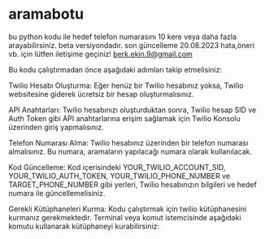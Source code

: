 # aramabotu
bu python kodu ile hedef telefon numarasını 10 kere veya daha fazla arayabilirsiniz. beta versiyondadır. son güncelleme 20.08.2023
hata,öneri vb. için lütfen iletişime geçiniz!
berk.ekin.9@gmail.com

Bu kodu çalıştırmadan önce aşağıdaki adımları takip etmelisiniz:

Twilio Hesabı Oluşturma: Eğer henüz bir Twilio hesabınız yoksa, Twilio websitesine giderek ücretsiz bir hesap oluşturmalısınız.

API Anahtarları: Twilio hesabınızı oluşturduktan sonra, Twilio hesap SID ve Auth Token gibi API anahtarlarına erişim sağlamak için Twilio Konsolu üzerinden giriş yapmalısınız.

Telefon Numarası Alma: Twilio hesabınız üzerinden bir telefon numarası almalısınız. Bu numara, aramaların yapılacağı numara olarak kullanılacak.

Kod Güncelleme: Kod içerisindeki YOUR_TWILIO_ACCOUNT_SID, YOUR_TWILIO_AUTH_TOKEN, YOUR_TWILIO_PHONE_NUMBER ve TARGET_PHONE_NUMBER gibi yerleri, Twilio hesabınızın bilgileri ve hedef numara ile güncellemelisiniz.

Gerekli Kütüphaneleri Kurma: Kodu çalıştırmak için twilio kütüphanesini kurmanız gerekmektedir. Terminal veya komut istemcisinde aşağıdaki komutu kullanarak kütüphaneyi kurabilirsiniz:
